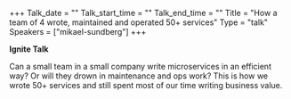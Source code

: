 +++
Talk_date = ""
Talk_start_time = ""
Talk_end_time = ""
Title = "How a team of 4 wrote, maintained and operated 50+ services"
Type = "talk"
Speakers = ["mikael-sundberg"]
+++

**Ignite Talk**

Can a small team in a small company write microservices in an efficient way? Or will they drown in maintenance and ops work? This is how we wrote 50+ services and still spent most of our time writing business value.

